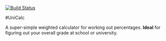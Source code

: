 [![Build Status](https://travis-ci.org/bmullan91/unicalc.svg?branch=master)](https://travis-ci.org/bmullan91/unicalc)

#UniCalc

A super-simple weighted calculator for working out percentages. __Ideal__ for figuring out your overall grade at school or university.
